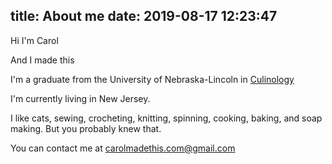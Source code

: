 title: About me
date: 2019-08-17 12:23:47
---
Hi I'm Carol

And I made this

I'm a graduate from the University of Nebraska-Lincoln in [Culinology] 

I'm currently living in New Jersey.  

I like cats, sewing, crocheting, knitting, spinning, cooking, baking, and soap making.  But you probably knew that.  

You can contact me at carolmadethis.com@gmail.com






[Culinology]: https://www.culinology.org
